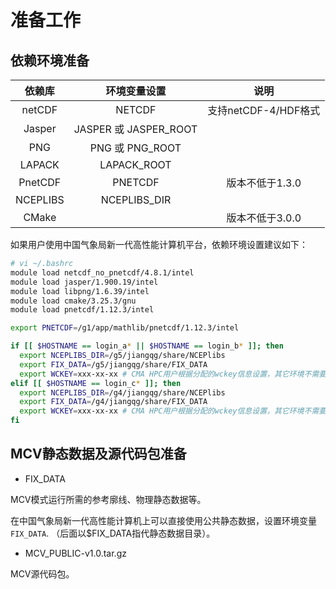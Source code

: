 # 准备工作
## 依赖环境准备

| 依赖库 | 环境变量设置 | 说明 |
|:------:|:---------------:|:-----:|
| netCDF | NETCDF      | 支持netCDF-4/HDF格式 |
| Jasper | JASPER 或 JASPER_ROOT | 
| PNG    | PNG 或 PNG_ROOT |   |
| LAPACK | LAPACK_ROOT |   |
| PnetCDF| PNETCDF     | 版本不低于1.3.0 |
| NCEPLIBS | NCEPLIBS_DIR |  |
| CMake |       | 版本不低于3.0.0 |

如果用户使用中国气象局新一代高性能计算机平台，依赖环境设置建议如下：

```bash
# vi ~/.bashrc
module load netcdf_no_pnetcdf/4.8.1/intel
module load jasper/1.900.19/intel 
module load libpng/1.6.39/intel
module load cmake/3.25.3/gnu
module load pnetcdf/1.12.3/intel

export PNETCDF=/g1/app/mathlib/pnetcdf/1.12.3/intel

if [[ $HOSTNAME == login_a* || $HOSTNAME == login_b* ]]; then
  export NCEPLIBS_DIR=/g5/jiangqg/share/NCEPlibs 
  export FIX_DATA=/g5/jiangqg/share/FIX_DATA
  export WCKEY=xxx-xx-xx # CMA HPC用户根据分配的wckey信息设置，其它环境不需要设置
elif [[ $HOSTNAME == login_c* ]]; then
  export NCEPLIBS_DIR=/g4/jiangqg/share/NCEPlibs 
  export FIX_DATA=/g4/jiangqg/share/FIX_DATA
  export WCKEY=xxx-xx-xx # CMA HPC用户根据分配的wckey信息设置，其它环境不需要设置
fi
```

## MCV静态数据及源代码包准备

- FIX_DATA

MCV模式运行所需的参考廓线、物理静态数据等。

在中国气象局新一代高性能计算机上可以直接使用公共静态数据，设置环境变量`FIX_DATA`.
（后面以$FIX_DATA指代静态数据目录）。

- MCV_PUBLIC-v1.0.tar.gz

MCV源代码包。

